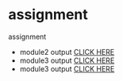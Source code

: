 # assignment
assignment
* module2 output [CLICK HERE](https://sumit8228.github.io/assignment/module2-solution/index.html)
* module3 output [CLICK HERE](https://sumit8228.github.io/assignment/module3-solution/index.html)
* module3 output [CLICK HERE](https://sumit8228.github.io/assignment/module4-solution/index.html)
